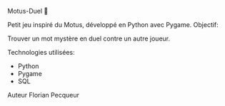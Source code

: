 Motus-Duel 🎯

Petit jeu inspiré du Motus, développé en Python avec Pygame.
Objectif:

Trouver un mot mystère en duel contre un autre joueur.

Technologies utilisées:
- Python
- Pygame
- SQL

Auteur
Florian Pecqueur
